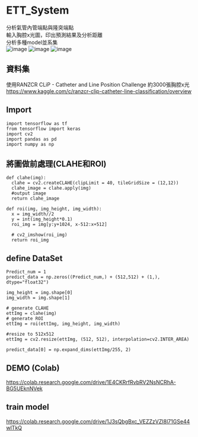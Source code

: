 # ETT_System
分析氣管內管端點與隆突端點  
輸入胸腔x光圖，印出預測結果及分析距離  
分析多種model並系集  
![image](https://user-images.githubusercontent.com/80948966/217981784-8dae4d86-4f79-41cb-bf34-363e8f09e37e.png)
![image](https://user-images.githubusercontent.com/80948966/210208686-d547c19f-90df-47ca-a337-e6cac4e45780.png)
![image](https://user-images.githubusercontent.com/80948966/210208695-f31d1dbd-ef13-43cc-92a3-07394662fe06.png)

## 資料集
使用RANZCR CLiP - Catheter and Line Position Challenge 約3000張胸腔x光  
https://www.kaggle.com/c/ranzcr-clip-catheter-line-classification/overview  

## Import  
```
import tensorflow as tf 
from tensorflow import keras
import cv2
import pandas as pd
import numpy as np
```
## 將圖做前處理(CLAHE和ROI)
```
def clahe(img):
  clahe = cv2.createCLAHE(clipLimit = 40, tileGridSize = (12,12))
  clahe_image = clahe.apply(img)
  #output image
  return clahe_image
```
```
def roi(img, img_height, img_width):
  x = img_width//2
  y = int(img_height*0.1)
  roi_img = img[y:y+1024, x-512:x+512]

  # cv2_imshow(roi_img)
  return roi_img
```

## define DataSet
```
Predict_num = 1
predict_data = np.zeros((Predict_num,) + (512,512) + (1,), dtype="float32")

img_height = img.shape[0]
img_width = img.shape[1]

# generate CLAHE
ettImg = clahe(img)
# generate ROI
ettImg = roi(ettImg, img_height, img_width)

#resize to 512x512
ettImg = cv2.resize(ettImg, (512, 512), interpolation=cv2.INTER_AREA)

predict_data[0] = np.expand_dims(ettImg/255, 2)

```
## DEMO (Colab)
https://colab.research.google.com/drive/1E4CKRrfRvbRV2NsNCRhA-BG5UEknNVek

## train model
https://colab.research.google.com/drive/1J3sQbgBxc_VEZZzVZI8l71GSe44wlTkQ
